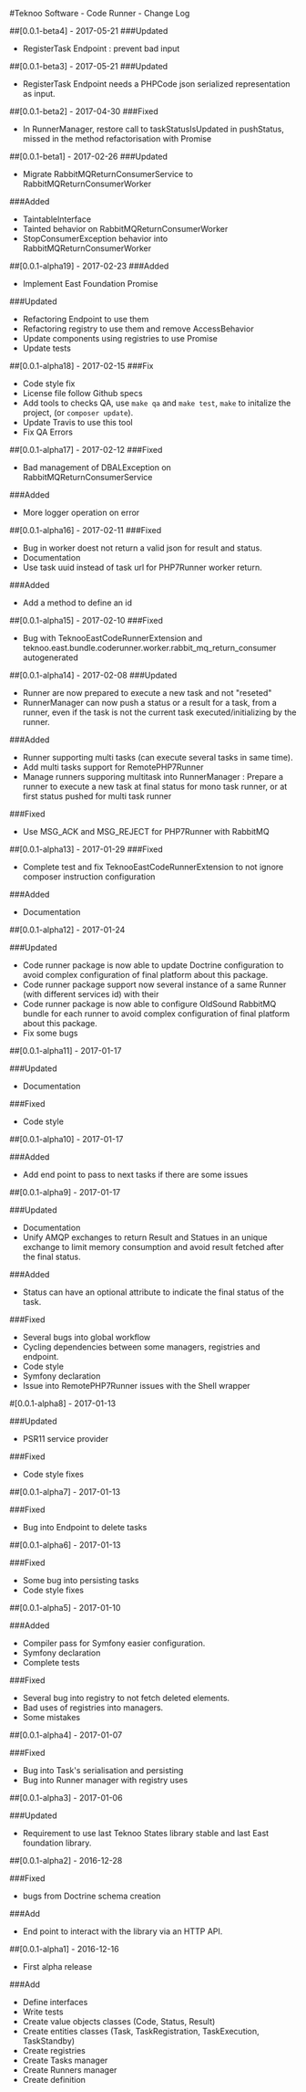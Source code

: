 #Teknoo Software - Code Runner - Change Log

##[0.0.1-beta4] - 2017-05-21
###Updated
- RegisterTask Endpoint : prevent bad input

##[0.0.1-beta3] - 2017-05-21
###Updated
- RegisterTask Endpoint needs a PHPCode json serialized representation as input.

##[0.0.1-beta2] - 2017-04-30
###Fixed
- In RunnerManager, restore call to taskStatusIsUpdated in pushStatus, missed in the method refactorisation with Promise

##[0.0.1-beta1] - 2017-02-26
###Updated
- Migrate RabbitMQReturnConsumerService to RabbitMQReturnConsumerWorker

###Added
- TaintableInterface
- Tainted behavior on RabbitMQReturnConsumerWorker
- StopConsumerException behavior into RabbitMQReturnConsumerWorker

##[0.0.1-alpha19] - 2017-02-23
###Added
- Implement East Foundation Promise

###Updated
- Refactoring Endpoint to use them
- Refactoring registry to use them and remove AccessBehavior
- Update components using registries to use Promise
- Update tests

##[0.0.1-alpha18] - 2017-02-15
###Fix
- Code style fix
- License file follow Github specs
- Add tools to checks QA, use `make qa` and `make test`, `make` to initalize the project, (or `composer update`).
- Update Travis to use this tool
- Fix QA Errors

##[0.0.1-alpha17] - 2017-02-12
###Fixed
- Bad management of DBALException on RabbitMQReturnConsumerService

###Added
- More logger operation on error

##[0.0.1-alpha16] - 2017-02-11
###Fixed
- Bug in worker doest not return a valid json for result and status.
- Documentation
- Use task uuid instead of task url for PHP7Runner worker return.

###Added
- Add a method to define an id

##[0.0.1-alpha15] - 2017-02-10
###Fixed
- Bug with TeknooEastCodeRunnerExtension and teknoo.east.bundle.coderunner.worker.rabbit_mq_return_consumer autogenerated

##[0.0.1-alpha14] - 2017-02-08
###Updated
- Runner are now prepared to execute a new task and not "reseted"
- RunnerManager can now push a status or a result for a task, from a runner, even if the task is not the current task
  executed/initializing by the runner.

###Added
- Runner supporting multi tasks (can execute several tasks in same time).
- Add multi tasks support for RemotePHP7Runner
- Manage runners supporing multitask into RunnerManager : Prepare a runner to execute a new task at final status for
  mono task runner, or at first status pushed for multi task runner

###Fixed
- Use MSG_ACK and MSG_REJECT for PHP7Runner with RabbitMQ

##[0.0.1-alpha13] - 2017-01-29
###Fixed
- Complete test and fix TeknooEastCodeRunnerExtension to not ignore composer instruction configuration 

###Added 
- Documentation

##[0.0.1-alpha12] - 2017-01-24

###Updated
- Code runner package is now able to update Doctrine configuration to avoid complex configuration of final platform
 about this package.
- Code runner package support now several instance of a same Runner (with different services id) with their  
- Code runner package is now able to configure OldSound RabbitMQ bundle for each runner to avoid complex configuration
 of final platform about this package.
- Fix some bugs

##[0.0.1-alpha11] - 2017-01-17

###Updated
- Documentation

###Fixed
- Code style

##[0.0.1-alpha10] - 2017-01-17

###Added 
- Add end point to pass to next tasks if there are some issues

##[0.0.1-alpha9] - 2017-01-17

###Updated
- Documentation
- Unify AMQP exchanges to return Result and Statues in an unique exchange to limit memory
consumption and avoid result fetched after the final status. 

###Added
- Status can have an optional attribute to indicate the final status of the task.

###Fixed
- Several bugs into global workflow
- Cycling dependencies between some managers, registries and endpoint.
- Code style
- Symfony declaration
- Issue into RemotePHP7Runner issues with the Shell wrapper

#[0.0.1-alpha8] - 2017-01-13

###Updated
- PSR11 service provider

###Fixed
- Code style fixes

##[0.0.1-alpha7] - 2017-01-13

###Fixed
- Bug into Endpoint to delete tasks

##[0.0.1-alpha6] - 2017-01-13

###Fixed
- Some bug into persisting tasks
- Code style fixes

##[0.0.1-alpha5] - 2017-01-10

###Added
- Compiler pass for Symfony easier configuration.
- Symfony declaration
- Complete tests

###Fixed
- Several bug into registry to not fetch deleted elements.
- Bad uses of registries into managers.
- Some mistakes

##[0.0.1-alpha4] - 2017-01-07

###Fixed
- Bug into Task's serialisation  and persisting
- Bug into Runner manager with registry uses

##[0.0.1-alpha3] - 2017-01-06

###Updated
- Requirement to use last Teknoo States library stable and last East foundation library.

##[0.0.1-alpha2] - 2016-12-28

###Fixed
- bugs from Doctrine schema creation

###Add
- End point to interact with the library via an HTTP API.

##[0.0.1-alpha1] - 2016-12-16
- First alpha release

###Add
- Define interfaces
- Write tests
- Create value objects classes (Code, Status, Result)
- Create entities classes (Task, TaskRegistration, TaskExecution, TaskStandby)
- Create registries
- Create Tasks manager
- Create Runners manager
- Create definition
